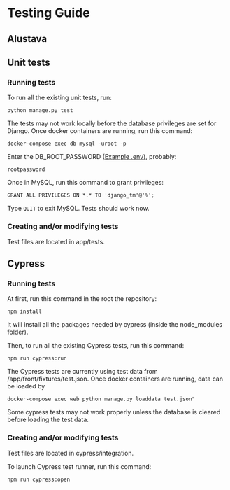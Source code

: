 # Testing Guide

## Alustava

## Unit tests

### Running tests

To run all the existing unit tests, run:

```
python manage.py test
```

The tests may not work locally before the database privileges are set for Django. Once docker containers are running, run this command:

```
docker-compose exec db mysql -uroot -p
```
Enter the DB_ROOT_PASSWORD ([Example .env](https://github.com/karilint/TaxonManager/blob/main/docs/environment_variables.md)), probably:

```
rootpassword
```

Once in MySQL, run this command to grant privileges:

```
GRANT ALL PRIVILEGES ON *.* TO 'django_tm'@'%';
```
Type ```QUIT``` to exit MySQL. Tests should work now.

### Creating and/or modifying tests

Test files are located in app/tests.  

## Cypress

### Running tests

At first, run this command in the root the repository:

```
npm install
```

It will install all the packages needed by cypress (inside the node_modules folder).

Then, to run all the existing Cypress tests, run this command:

```
npm run cypress:run
```

The Cypress tests are currently using test data from /app/front/fixtures/test.json. 
Once docker containers are running, data can be loaded by

```
docker-compose exec web python manage.py loaddata test.json"
```

Some cypress tests may not work properly unless the database is cleared before loading the test data.


### Creating and/or modifying tests

Test files are located in cypress/integration. 

To launch Cypress test runner, run this command: 

```
npm run cypress:open
```
